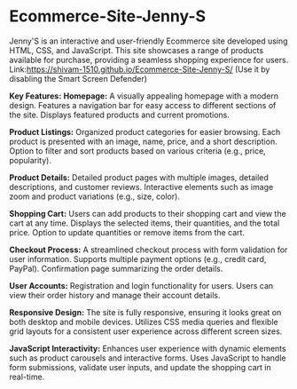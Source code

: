 # Ecommerce-Site-Jenny-S
Jenny'S is an interactive and user-friendly Ecommerce site developed using HTML, CSS, and JavaScript. This site showcases a range of products available for purchase, providing a seamless shopping experience for users.
Link:https://shivam-1510.github.io/Ecommerce-Site-Jenny-S/
(Use it by disabling the Smart Screen Defender)

**Key Features:**
**Homepage:**
A visually appealing homepage with a modern design.
Features a navigation bar for easy access to different sections of the site.
Displays featured products and current promotions.

**Product Listings:**
Organized product categories for easier browsing.
Each product is presented with an image, name, price, and a short description.
Option to filter and sort products based on various criteria (e.g., price, popularity).

**Product Details:**
Detailed product pages with multiple images, detailed descriptions, and customer reviews.
Interactive elements such as image zoom and product variations (e.g., size, color).

**Shopping Cart:**
Users can add products to their shopping cart and view the cart at any time.
Displays the selected items, their quantities, and the total price.
Option to update quantities or remove items from the cart.

**Checkout Process:**
A streamlined checkout process with form validation for user information.
Supports multiple payment options (e.g., credit card, PayPal).
Confirmation page summarizing the order details.

**User Accounts:**
Registration and login functionality for users.
Users can view their order history and manage their account details.

**Responsive Design:**
The site is fully responsive, ensuring it looks great on both desktop and mobile devices.
Utilizes CSS media queries and flexible grid layouts for a consistent user experience across different screen sizes.

**JavaScript Interactivity:**
Enhances user experience with dynamic elements such as product carousels and interactive forms.
Uses JavaScript to handle form submissions, validate user inputs, and update the shopping cart in real-time.
